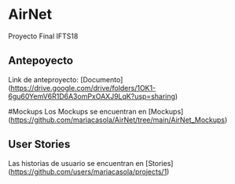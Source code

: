 # AirNet
Proyecto Final IFTS18

## Antepoyecto 
Link de anteproyecto: [Documento] (https://drive.google.com/drive/folders/1OK1-6gu60YemV6R1D6A3omPxOAXJ9LqK?usp=sharing)

#Mockups
Los Mockups se encuentran en [Mockups] (https://github.com/mariacasola/AirNet/tree/main/AirNet_Mockups)

## User Stories
Las historias de usuario se encuentran en [Stories] (https://github.com/users/mariacasola/projects/1)
